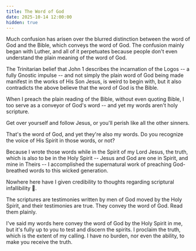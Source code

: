 ```yaml
---
title: The Word of God
date: 2025-10-14 12:00:00
hidden: true
---
```


Much confusion has arisen over the blurred distinction between the word of God and the Bible, which conveys the word of God. The confusion mainly began with Luther, and all of it perpetuates because people don't even understand the plain meaning of the word of God.

The Trinitarian belief that John 1 describes the incarnation of the Logos -- a fully Gnostic impulse -- and not simply the plain word of God being made manifest in the works of His Son Jesus, is weird to begin with, but it also contradicts the above believe that the word of God is the Bible.

When I preach the plain reading of the Bible, without even quoting Bible, I too serve as a conveyor of God's word -- and yet my words aren't holy scripture.

Get over yourself and follow Jesus, or you'll perish like all the other sinners.

That's the word of God, and yet they're also my words. Do you recognize the voice of His Spirit in those words, or not?

Because I wrote those words while in the Spirit of my Lord Jesus, the truth, which is also to be in the Holy Spirit -- Jesus and God are one in Spirit, and mine in Theirs -- I accomplished the supernatural work of preaching God-breathed words to this wicked generation.

Nowhere here have I given credibility to thoughts regarding scriptural infallibility 🤡.

The scriptures are testimonies written by men of God moved by the Holy Spirit, and their testimonies are true. They convey the word of God. Read them plainly.

I've said my words here convey the word of God by the Holy Spirit in me, but it's fully up to you to test and discern the spirits. I proclaim the truth, which is the extent of my calling. I have no burden, nor even the ability, to make you receive the truth.